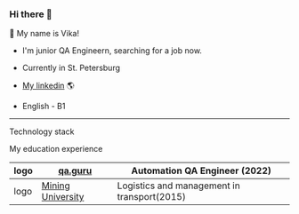 ### Hi there 👋
:cherry_blossom: My name is Vika!

* I'm junior QA Engineern, searching for a job now.

* Сurrently in St. Petersburg 

* [My linkedin](https://www.linkedin.com/in/%D0%B2%D0%B8%D0%BA%D1%82%D0%BE%D1%80%D0%B8%D1%8F-%D0%B4%D1%8B%D0%BC%D0%BA%D0%BE%D0%B2%D0%B0-bbb36422b/#education) :earth_americas: 

* English - B1 
---
Technology stack


My education experience

logo |[qa.guru](https://qa.guru)|Automation QA Engineer (2022)  |
|----|--------------------------|-------------------------------|
logo |[Mining University](https://www.spmi.ru/)|Logistics and management in transport(2015)|

